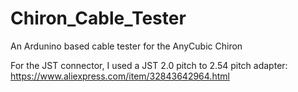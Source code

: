 # Chiron_Cable_Tester
An Ardunino based cable tester for the AnyCubic Chiron

For the JST connector, I used a JST 2.0 pitch to 2.54 pitch adapter:
https://www.aliexpress.com/item/32843642964.html

